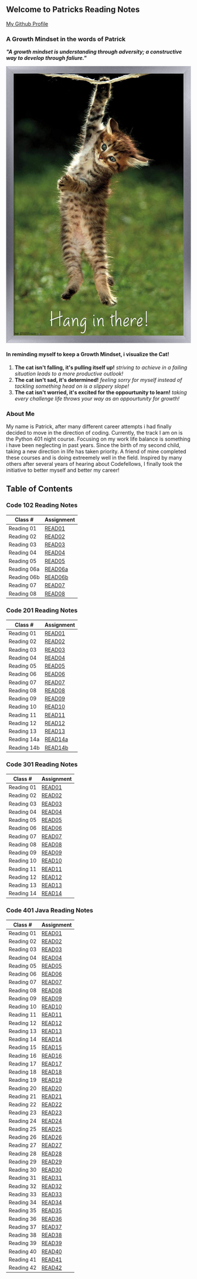 ## Welcome to Patricks Reading Notes
[My Github Profile](https://github.com/plaurion1989)
### A Growth Mindset in the words of Patrick
***"A growth mindset is understanding through adversity; a constructive way to develop through faliure."***

![](71BoMD5mjNL._AC_SL1500_.jpg)
#### In reminding myself to keep a Growth Mindset, i visualize the Cat!
1. **The cat isn't falling, it's pulling itself up!** _striving to achieve in a failing situation leads to a more productive outlook!_
2. **The cat isn't sad, it's determined!** _feeling sorry for myself instead of tackling something head on is a slippery slope!_
3. **The cat isn't worried, it's excited for the oppourtunity to learn!** _taking every challenge life throws your way as an oppourtunity for growth!_

### About Me
My name is Patrick, after many different career attempts i had finally decided to move in the direction of coding.  Currently, the track I am on is the Python 401 night course.  Focusing on my work life balance is something i have been neglecting in past years.  Since the birth of my second child, taking a new direction in life has taken priority.  A friend of mine completed these courses and is doing extreemely well in the field.  Inspired by many others after several years of hearing about Codefellows, I finally took the initiative to better myself and better my career!

## Table of Contents

### Code 102 Reading Notes

Class # | Assignment
---------|----------
Reading 01 | [READ01](102/mark-down.md)
Reading 02 | [READ02](102/cheat_sheet.md)
Reading 03 | [READ03](102/cloud.md)
Reading 04 | [READ04](102/HTML.md)
Reading 05 | [READ05](102/design-css.md)
Reading 06a | [READ06a](102/java-script.md)
Reading 06b | [READ06b](102/comp-logic.md)
Reading 07 | [READ07](102/javascript.md)
Reading 08 | [READ08](102/ops-loops.md)

### Code 201 Reading Notes

Class # | Assignment
---------|----------
Reading 01 | [READ01](201/class-01.md)
Reading 02 | [READ02](201/class-02.md)
Reading 03 | [READ03](201/class-03.md)
Reading 04 | [READ04](201/class-04.md)
Reading 05 | [READ05](201/class-05.md)
Reading 06 | [READ06](201/class-06.md)
Reading 07 | [READ07](201/class-07.md)
Reading 08 | [READ08](201/class-08.md)
Reading 09 | [READ09](201/class-09.md)
Reading 10 | [READ10](201/class-10.md)
Reading 11 | [READ11](201/class-11.md)
Reading 12 | [READ12](201/class-12.md)
Reading 13 | [READ13](201/class-13.md)
Reading 14a | [READ14a](201/class-14.md)
Reading 14b | [READ14b](201/class-15.md)

### Code 301 Reading Notes

Class # | Assignment
---------|----------
Reading 01 | [READ01](301/class-01.md)
Reading 02 | [READ02](301/class-02.md)
Reading 03 | [READ03](301/class-03.md)
Reading 04 | [READ04](301/class-04.md)
Reading 05 | [READ05](301/class-05.md)
Reading 06 | [READ06](301/class-06.md)
Reading 07 | [READ07](301/class-07.md)
Reading 08 | [READ08](301/class-08.md)
Reading 09 | [READ09](301/class-09.md)
Reading 10 | [READ10](301/class-10.md)
Reading 11 | [READ11](301/class-11.md)
Reading 12 | [READ12](301/class-12.md)
Reading 13 | [READ13](301/class-13.md)
Reading 14 | [READ14](301/class-14.md)

### Code 401 Java Reading Notes

Class # | Assignment
---------|----------
Reading 01 | [READ01](401/class-01.md)
Reading 02 | [READ02](401/class-02.md)
Reading 03 | [READ03](401/class-03.md)
Reading 04 | [READ04](401/class-04.md)
Reading 05 | [READ05](401/class-05.md)
Reading 06 | [READ06](401/class-06.md)
Reading 07 | [READ07](401/class-07.md)
Reading 08 | [READ08](401/class-08.md)
Reading 09 | [READ09](401/class-09.md)
Reading 10 | [READ10](401/class-10.md)
Reading 11 | [READ11](401/class-11.md)
Reading 12 | [READ12](401/class-12.md)
Reading 13 | [READ13](401/class-13.md)
Reading 14 | [READ14](401/class-14.md)
Reading 15 | [READ15](401/class-15.md)
Reading 16 | [READ16](401/class-16.md)
Reading 17 | [READ17](401/class-17.md)
Reading 18 | [READ18](401/class-18.md)
Reading 19 | [READ19](401/class-19.md)
Reading 20 | [READ20](401/class-20.md)
Reading 21 | [READ21](401/class-21.md)
Reading 22 | [READ22](401/class-22.md)
Reading 23 | [READ23](401/class-23.md)
Reading 24 | [READ24](401/class-24.md)
Reading 25 | [READ25](401/class-25.md)
Reading 26 | [READ26](401/class-26.md)
Reading 27 | [READ27](401/class-27.md)
Reading 28 | [READ28](401/class-28.md)
Reading 29 | [READ29](401/class-29.md)
Reading 30 | [READ30](401/class-30.md)
Reading 31 | [READ31](401/class-31.md)
Reading 32 | [READ32](401/class-32.md)
Reading 33 | [READ33](401/class-33.md)
Reading 34 | [READ34](401/class-34.md)
Reading 35 | [READ35](401/class-35.md)
Reading 36 | [READ36](401/class-36.md)
Reading 37 | [READ37](401/class-37.md)
Reading 38 | [READ38](401/class-38.md)
Reading 39 | [READ39](401/class-39.md)
Reading 40 | [READ40](401/class-40.md)
Reading 41 | [READ41](401/class-41.md)
Reading 42 | [READ42](401/class-42.md)

